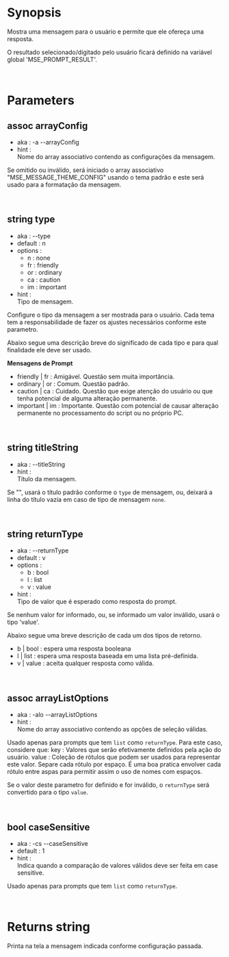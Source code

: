 # Synopsis

Mostra uma mensagem para o usuário e permite que ele ofereça uma resposta.

O resultado selecionado/digitado pelo usuário ficará definido na variável
global 'MSE_PROMPT_RESULT'.



&nbsp;

# Parameters

## assoc arrayConfig

- aka       : -a --arrayConfig
- hint      :  
  Nome do array associativo contendo as configurações da mensagem.

Se omitido ou inválido, será iniciado o array associativo 
"MSE_MESSAGE_THEME_CONFIG" usando o tema padrão e este será usado para a 
formatação da mensagem.


&nbsp;

## string type

- aka       : --type
- default   : n
- options   : 
  - n   : none
  - fr  : friendly
  - or  : ordinary
  - ca  : caution
  - im  : important
- hint      :  
  Tipo de mensagem.

Configure o tipo da mensagem a ser mostrada para o usuário.
Cada tema tem a responsabilidade de fazer os ajustes necessários conforme este 
parametro.

Abaixo segue uma descrição breve do significado de cada tipo e para qual 
finalidade ele deve ser usado.

**Mensagens de Prompt**

- friendly  | fr  : Amigável. Questão sem muita importância.
- ordinary  | or  : Comum. Questão padrão.
- caution   | ca  : Cuidado. Questão que exige atenção do usuário ou 
                    que tenha potencial de alguma alteração permanente.
- important | im  : Importante. Questão com potencial de causar alteração
                    permanente no processamento do script ou no próprio PC.


&nbsp;

## string titleString

- aka       : --titleString
- hint      :  
  Título da mensagem.

Se "", usará o título padrão conforme o `type` de mensagem, ou, deixará a
linha do título vazia em caso de tipo de mensagem `none`.


&nbsp;

## string returnType

- aka       : --returnType
- default   : v
- options   : 
  - b  : bool
  - l  : list
  - v  : value
- hint      :  
  Tipo de valor que é esperado como resposta do prompt.

Se nenhum valor for informado, ou, se informado um valor inválido, usará o tipo 
'value'.

Abaixo segue uma breve descrição de cada um dos tipos de retorno.

- b | bool  : espera uma resposta booleana 
- l | list  : espera uma resposta baseada em uma lista pré-definida.
- v | value : aceita qualquer resposta como válida.


&nbsp;

## assoc arrayListOptions

- aka       : -alo --arrayListOptions
- hint      :  
  Nome do array associativo contendo as opções de seleção válidas.

Usado apenas para prompts que tem `list` como `returnType`.
Para este caso, considere que:
  key   : Valores que serão efetivamente definidos pela ação do usuário.
  value : Coleção de rótulos que podem ser usados para representar este valor. 
          Separe cada rótulo por espaço.
          É uma boa pratica envolver cada rótulo entre aspas para permitir assim
          o uso de nomes com espaços.

Se o valor deste parametro for definido e for inválido, o `returnType` será 
convertido para o tipo `value`.


&nbsp;

## bool caseSensitive

- aka       : -cs --caseSensitive
- default   : 1
- hint      :  
  Indica quando a comparação de valores válidos deve ser feita em case 
  sensitive.

Usado apenas para prompts que tem `list` como `returnType`.



&nbsp;

# Returns string

Printa na tela a mensagem indicada conforme configuração passada.
